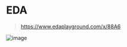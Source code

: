# EDA
> https://www.edaplayground.com/x/88A6


![image](https://github.com/user-attachments/assets/e2fa48cd-dc30-4f87-a1d0-e47e0a7b1647)
